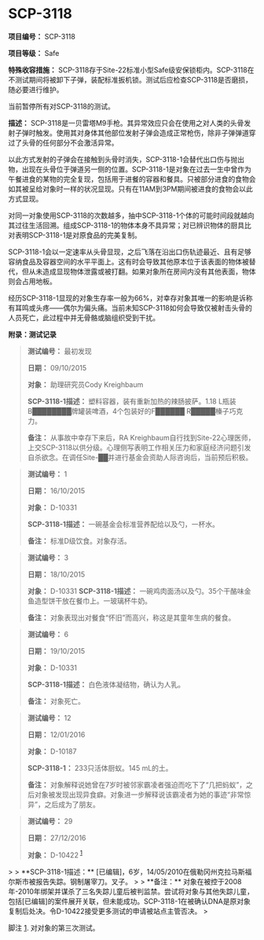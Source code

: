 # SCP-3118
                        


**项目编号：** SCP-3118

**项目等级：** Safe

**特殊收容措施：** SCP-3118存于Site-22标准小型Safe级安保锁柜内。SCP-3118在不测试期间将被卸下子弹，装配标准扳机锁。测试后应检查SCP-3118是否磨损，随必要进行维护。

当前暂停所有对SCP-3118的测试。

**描述：** SCP-3118是一贝雷塔M9手枪。其异常效应只会在使用之对人类的头骨发射子弹时触发。使用其对身体其他部位发射子弹会造成正常枪伤，除非子弹弹道穿过了头骨的任何部分不会激活异常。

以此方式发射的子弹会在接触到头骨时消失，SCP-3118-1会替代出口伤与抛出物，出现在头骨位于弹道另一侧的位置。SCP-3118-1是对象在过去一生中曾作为午餐进食的某物的完全复现，包括用于进餐的容器和餐具。只被部分进食的食物会如其被呈给对象时一样的状况显现。只有在11AM到3PM期间被进食的食物会以此方式显现。

对同一对象使用SCP-3118的次数越多，抽中SCP-3118-1个体的可能时间段就越向其过往生活回溯。组成SCP-3118-1的物体本身不具异常；对已辨识物体的厨具比对表明SCP-3118-1是对原食品的完美复制。

SCP-3118-1会以一定速率从头骨显现，之后飞落在沿出口伤轨迹最近、且有足够容纳食品及容器空间的水平平面上。这有时会导致其他原本位于该表面的物体被替代，但从未造成显现物体泄露或被打翻。如果对象所在房间内没有其他表面，物体则会占用地板。

经历SCP-3118-1显现的对象生存率一般为66%，对幸存对象其唯一的影响是诉称有耳鸣或头疼——偶尔为偏头痛。当前未知SCP-3118如何会导致仅被射击头骨的人员死亡，此过程中并无骨骼或脑组织受到干扰。

**附录：测试记录** 


> **测试编号：** 最初发现
> 
> **日期：** 09/10/2015
> 
> **对象：** 助理研究员Cody Kreighbaum
> 
> **SCP-3118-1描述：** 塑料容器，装有重新加热的辣肠披萨。1.18 L瓶装B████████牌罐装啤酒，4个包装好的F██████ R█████榛子巧克力。
> 
> **备注：** 从事故中幸存下来后，RA Kreighbaum自行找到Site-22心理医师，上交SCP-3118以供分级。心理侧写表明工作相关压力和家庭经济问题引发自杀欲念。在调任Site-██并进行基金会资助人际咨询后，当前预后积极。
> 


> **测试编号：** 1
> 
> **日期：** 16/10/2015
> 
> **对象：** D-10331
> 
> **SCP-3118-1描述：** 一碗基金会标准营养配给以及勺，一杯水。
> 
> **备注：** 标准D级饮食。对象存活。
> 


> **测试编号：** 3
> 
> **日期：** 18/10/2015
> 
> **对象：** D-10331
**SCP-3118-1描述：** 一碗鸡肉面汤以及勺。35个干酪味金鱼造型饼干放在餐巾上。一玻璃杯牛奶。
> 
> **备注：** 对象表现出对餐食“怀旧”而高兴，称这是其童年生病的餐食。
> 


> **测试编号：** 6
> 
> **日期：** 19/10/2015
> 
> **对象：** D-10331
> 
> **SCP-3118-1描述：** 白色液体凝结物，确认为人乳。
> 
> **备注：** 对象死亡。
> 


> **测试编号：** 12
> 
> **日期：** 12/01/2016
> 
> **对象：** D-10187
> 
> **SCP-3118-1：** 233只活体厨蚁。145 mL的土。
> 
> **备注：** 对象解释说她曾在7岁时被邻家霸凌者强迫而吃下了“几把蚂蚁”，之后对象被发现出现异食癖。对象进一步解释说该霸凌者为她的事迹“非常惊异”，之后成为了朋友。
> 


> **测试编号：** 29
> 
> **日期：** 27/12/2016
> 
> **对象：** D-10422<sup class='footnoteref'>
 <a shape='rect' class='footnoteref' id='footnoteref-1' href='javascript:;' onclick='WIKIDOT.page.utils.scrollToReference(&apos;footnote-1&apos;)'>1</a>
</sup>
> 
> **SCP-3118-1描述：** [已编辑]，6岁，14/05/2010在俄勒冈州克拉马斯福尔斯市被报告失踪。钢制屠宰刀。叉子。
> 
> **备注：** 对象在被控于2008年-2010年绑架并谋杀了三名失踪儿童后被判监禁。尝试将对象与其他失踪儿童，包括[已编辑]的案件展开关联，但未能成功。SCP-3118-1在被确认DNA是原对象复制后处决。令D-10422接受更多测试的申请被站点主管否决。
> 



脚注
<a shape='rect' href='javascript:;' onclick='WIKIDOT.page.utils.scrollToReference(&apos;footnoteref-1&apos;)'>1</a>. 对对象的第三次测试。


                    